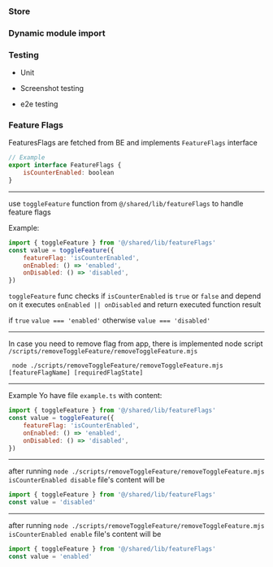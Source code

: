 ### Store

### Dynamic module import

### Testing

-   Unit

-   Screenshot testing

-   e2e testing

### Feature Flags

FeaturesFlags are fetched from BE and implements `FeatureFlags` interface

```javascript
// Example
export interface FeatureFlags {
    isCounterEnabled: boolean
}
```

---

use `toggleFeature` function from `@/shared/lib/featureFlags` to handle feature flags

Example:

```javascript
import { toggleFeature } from '@/shared/lib/featureFlags'
const value = toggleFeature({
    featureFlag: 'isCounterEnabled',
    onEnabled: () => 'enabled',
    onDisabled: () => 'disabled',
})
```

`toggleFeature` func checks if `isCounterEnabled` is `true` or `false` and depend on it executes `onEnabled || onDisabled` and return executed function result

if `true` `value === 'enabled'` otherwise `value === 'disabled'`

---

In case you need to remove flag from app, there is implemented node script `/scripts/removeToggleFeature/removeToggleFeature.mjs`

` node ./scripts/removeToggleFeature/removeToggleFeature.mjs [featureFlagName] [requiredFlagState]`

---

Example
Yo have file `example.ts` with content:

```javascript
import { toggleFeature } from '@/shared/lib/featureFlags'
const value = toggleFeature({
    featureFlag: 'isCounterEnabled',
    onEnabled: () => 'enabled',
    onDisabled: () => 'disabled',
})
```

---

after running `node ./scripts/removeToggleFeature/removeToggleFeature.mjs isCounterEnabled disable` file's content will be

```javascript
import { toggleFeature } from '@/shared/lib/featureFlags'
const value = 'disabled'
```

---

after running `node ./scripts/removeToggleFeature/removeToggleFeature.mjs isCounterEnabled enable` file's content will be

```javascript
import { toggleFeature } from '@/shared/lib/featureFlags'
const value = 'enabled'
```
